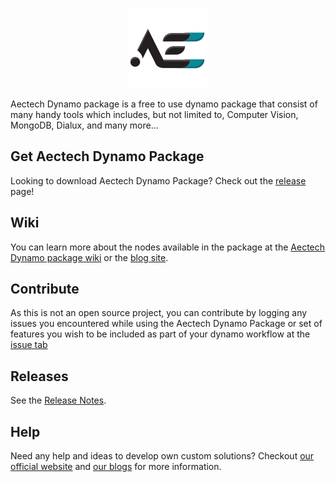 
<p align="center">
  <img width="128" height="128" img src="https://github.com/AectechSG/Aectech-Dynamo-Package/blob/main/.resources/AECTech%20Icon.png?raw=true">
</p>

Aectech Dynamo package is a free to use dynamo package that consist of many handy tools which includes, but not limited to, Computer Vision, MongoDB, Dialux, and many more...


## Get Aectech Dynamo Package ##

Looking to download Aectech Dynamo Package?  Check out the [release](https://github.com/AectechSG/Aectech-Dynamo-Package/releases) page!


## Wiki ###

You can learn more about the nodes available in the package at the [Aectech Dynamo package wiki](https://github.com/AectechSG/Aectech-Dynamo-Package/wiki) or the [blog site](http://aectechy.com/blog/).


## Contribute ##

As this is not an open source project, you can contribute by logging any issues you encountered while using the Aectech Dynamo Package or set of features you wish to be included as part of your dynamo workflow at the [issue tab](https://github.com/AectechSG/Aectech-Dynamo-Package/issues)


## Releases ##

See the [Release Notes](https://github.com/AectechSG/Aectech-Dynamo-Package/wiki/Release-Notes).


## Help ##

Need any help and ideas to develop own custom solutions? Checkout [our official website](https://aec-tech.net/) and [our blogs](http://aectechy.com/blog/) for more information.
